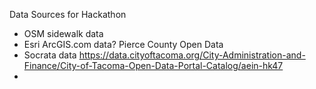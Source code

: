 Data Sources for Hackathon

- OSM sidewalk data
- Esri ArcGIS.com data? Pierce County Open Data
- Socrata data https://data.cityoftacoma.org/City-Administration-and-Finance/City-of-Tacoma-Open-Data-Portal-Catalog/aein-hk47
- 
